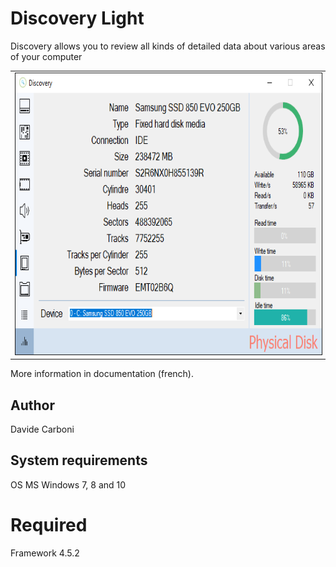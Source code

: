 # Discovery Light
Discovery allows you to review all kinds of detailed data about various areas of your computer

<table>
  <tr>
    <td>
      <img src="/img/Screenshot.PNG" height="450px" border="1px solid black">
    </td>
  </tr>
</table>

More information in documentation (french).
## Author
Davide Carboni
## System requirements
OS MS Windows 7, 8 and 10

# Required
Framework 4.5.2


